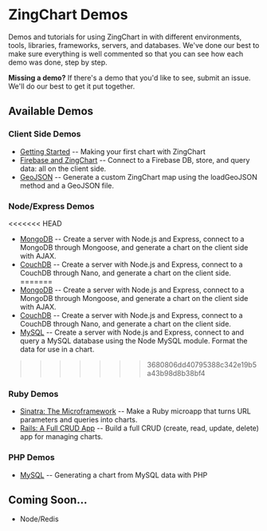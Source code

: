 # ZingChart Demos

Demos and tutorials for using ZingChart in with different environments, tools, libraries, frameworks, servers, and databases. We've done our best to make sure everything is well commented so that you can see how each demo was done, step by step.

**Missing a demo?**
If there's a demo that you'd like to see, submit an issue. We'll do our best to get it put together.

## Available Demos

### Client Side Demos
* [Getting Started](Client%20Side/Getting%20Started) -- Making your first chart with ZingChart
* [Firebase and ZingChart](Client%20Side/Firebase) -- Connect to a Firebase DB, store, and query data: all on the client side.
* [GeoJSON](Client%20Side/GeoJSON) -- Generate a custom ZingChart map using the loadGeoJSON method and a GeoJSON file.

### Node/Express Demos
<<<<<<< HEAD
* [MongoDB](Node/MongoDB) -- Create a server with Node.js and Express, connect to a MongoDB through Mongoose, and generate a chart on the client side with AJAX.
* [CouchDB](Node/CouchDB) -- Create a server with Node.js and Express, connect to a CouchDB through Nano, and generate a chart on the client side.
=======
* [MongoDB](Node/MongoDB/README.md) -- Create a server with Node.js and Express, connect to a MongoDB through Mongoose, and generate a chart on the client side with AJAX.
* [CouchDB](Node/CouchDB/README.md) -- Create a server with Node.js and Express, connect to a CouchDB through Nano, and generate a chart on the client side.
* [MySQL](Node/MySQL/README.md) -- Create a server with Node.js and Express, connect to and query a MySQL database using the Node MySQL module. Format the data for use in a chart.
>>>>>>> 3680806dd40795388c342e19b5a43b98d8b38bf4

### Ruby Demos
* [Sinatra: The Microframework](Ruby/Sinatra) -- Make a Ruby microapp that turns URL parameters and queries into charts.
* [Rails: A Full CRUD App](Ruby/Rails) -- Build a full CRUD (create, read, update, delete) app for managing charts.

### PHP Demos
* [MySQL](PHP/MySQL) -- Generating a chart from MySQL data with PHP

## Coming Soon...

* Node/Redis